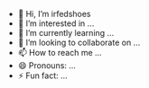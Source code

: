 - 👋 Hi, I’m irfedshoes
- 👀 I’m interested in ...
- 🌱 I’m currently learning ...
- 💞️ I’m looking to collaborate on ...
- 📫 How to reach me ...
- 😄 Pronouns: ...
- ⚡ Fun fact: ...

<!---
MaliyaS199805/MaliyaS199805 is a ✨ special ✨ repository because its `README.md` (this file) appears on your GitHub profile.
HTTP://www.myshoesfreebranded.com
--->
